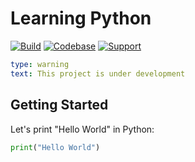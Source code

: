 # Learning Python

[![Build](https://img.shields.io/github/workflow/status/frictionlessdata/learning-python/general/main)](https://github.com/frictionlessdata/learning-python/actions)
[![Codebase](https://img.shields.io/badge/codebase-github-brightgreen)](https://github.com/frictionlessdata/learning-python)
[![Support](https://img.shields.io/badge/support-discord-brightgreen)](https://discord.com/channels/695635777199145130/695635777199145133)

```yaml remark
type: warning
text: This project is under development
```

## Getting Started

Let's print "Hello World" in Python:

```python script
print("Hello World")
```
